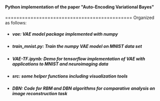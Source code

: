 #### Python implementation of the paper "Auto-Encoding Variational Bayes"
=============================================
Organized as follows:
- ##### vae: VAE model package implemented with numpy
- ##### train_mnist.py: Train the numpy VAE model on MNIST data set
- ##### VAE-TF.ipynb: Demo for tensorflow implementation of VAE with applications to MNIST and neuroimaging data
- ##### src: some helper functions including visualization tools
- ##### DBN: Code for RBM and DBN algorithms for comparative analysis on image reconstruction task
